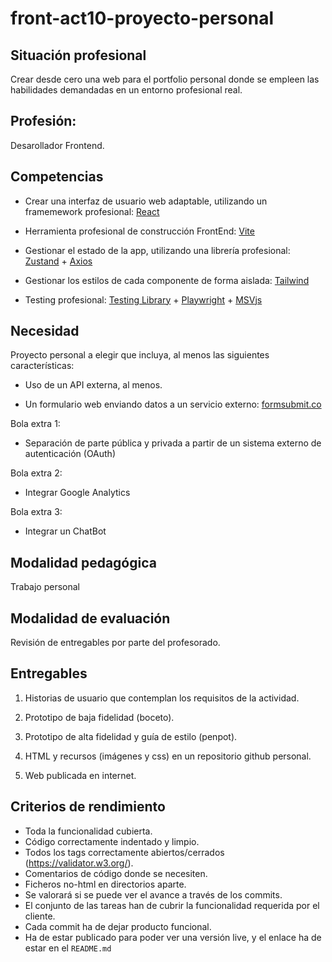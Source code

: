 # front-act10-proyecto-personal


## Situación profesional

Crear desde cero una web para el portfolio personal donde se empleen las habilidades demandadas en un entorno profesional real.


## Profesión:

Desarollador Frontend.


## Competencias

- Crear una interfaz de usuario web adaptable, utilizando un framemework profesional: [React](https://es.react.dev/)

- Herramienta profesional de construcción FrontEnd: [Vite](https://vite.dev/)

- Gestionar el estado de la app, utilizando una librería profesional: [Zustand](https://zustand-demo.pmnd.rs/) + [Axios](https://axios-http.com/es/docs/intro)

- Gestionar los estilos de cada componente de forma aislada: [Tailwind](https://tailwindcss.com/)

- Testing profesional: [Testing Library](https://testing-library.com/) + [Playwright](https://playwright.dev/) + [MSVjs](https://mswjs.io/)


## Necesidad

Proyecto personal a elegir que incluya, al menos las siguientes características:

 - Uso de un API externa, al menos.

 - Un formulario web enviando datos a un servicio externo: [formsubmit.co](https://formsubmit.co/unemail@dominio.com)


Bola extra 1:

 - Separación de parte pública y privada a partir de un sistema externo de autenticación (OAuth)


Bola extra 2:

 - Integrar Google Analytics

Bola extra 3:

 - Integrar un ChatBot


## Modalidad pedagógica

Trabajo personal


## Modalidad de evaluación

Revisión de entregables por parte del profesorado.


## Entregables

1. Historias de usuario que contemplan los requisitos de la actividad.

2. Prototipo de baja fidelidad (boceto).

3. Prototipo de alta fidelidad y guía de estilo (penpot).

4. HTML y recursos (imágenes y css) en un repositorio github personal.

5. Web publicada en internet.


## Criterios de rendimiento

- Toda la funcionalidad cubierta.
- Código correctamente indentado y limpio.
- Todos los tags correctamente abiertos/cerrados (https://validator.w3.org/).
- Comentarios de código donde se necesiten.
- Ficheros no-html en directorios aparte.
- Se valorará si se puede ver el avance a través de los commits.
- El conjunto de las tareas han de cubrir la funcionalidad requerida por el cliente.
- Cada commit ha de dejar producto funcional.
- Ha de estar publicado para poder ver una versión live, y el enlace ha de estar en el `README.md`


